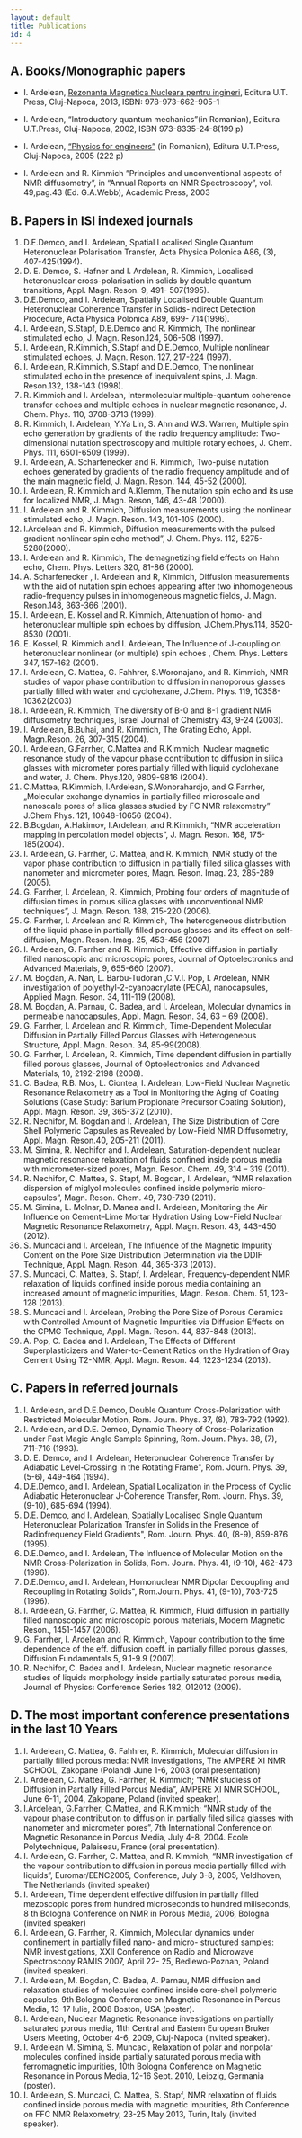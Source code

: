 ```yaml
---
layout: default
title: Publications
id: 4
---
```


A. Books/Monographic papers
-------

 * I. Ardelean, [Rezonanta Magnetica Nucleara pentru ingineri](/assets/rmn_pentru_ingineri.zip), Editura U.T. Press, Cluj-Napoca, 2013, ISBN: 978-973-662-905-1 

 * I. Ardelean, “Introductory quantum mechanics”(in Romanian), Editura U.T.Press, Cluj-Napoca, 2002, ISBN 973-8335-24-8(199 p)

 * I. Ardelean, [“Physics for engineers”](/assets/fizica_pt_ingineri.zip) (in Romanian), Editura U.T.Press, Cluj-Napoca, 2005 (222 p)

 * I. Ardelean and R. Kimmich ”Principles and unconventional aspects of NMR diffusometry”, in “Annual Reports on NMR Spectroscopy”, vol. 49,pag.43 (Ed. G.A.Webb), Academic Press, 2003

B. Papers in ISI indexed journals
----------

1. D.E.Demco, and I. Ardelean, Spatial Localised Single Quantum Heteronuclear Polarisation Transfer, Acta Physica Polonica A86, (3), 407-425(1994).
2. D. E. Demco, S. Hafner and I. Ardelean, R. Kimmich, Localised heteronuclear cross-polarisation in solids by double quantum transitions, Appl. Magn. Reson. 9, 491- 507(1995).
3. D.E.Demco, and I. Ardelean, Spatially Localised Double Quantum Heteronuclear Coherence Transfer in Solids-Indirect Detection Procedure, Acta Physica Polonica A89, 699- 714(1996).
4. I. Ardelean, S.Stapf, D.E.Demco and R. Kimmich, The nonlinear stimulated echo, J. Magn. Reson.124, 506-508 (1997).
5. I. Ardelean, R.Kimmich, S.Stapf and D.E.Demco, Multiple nonlinear stimulated echoes, J. Magn. Reson. 127, 217-224 (1997).
6. I. Ardelean, R.Kimmich, S.Stapf and D.E.Demco, The nonlinear stimulated echo in the presence of inequivalent spins, J. Magn. Reson.132, 138-143 (1998).
7. R. Kimmich and I. Ardelean, Intermolecular multiple-quantum coherence transfer echoes and multiple echoes in nuclear magnetic resonance, J. Chem. Phys. 110, 3708-3713 (1999).
8. R. Kimmich, I. Ardelean, Y.Ya Lin, S. Ahn and W.S. Warren, Multiple spin echo generation by gradients of the radio frequency amplitude: Two-dimensional nutation spectroscopy and multiple rotary echoes, J. Chem. Phys. 111, 6501-6509 (1999).
9. I. Ardelean, A. Scharfenecker and R. Kimmich, Two-pulse nutation echoes generated by gradients of the radio frequency amplitude and of the main magnetic field, J. Magn. Reson. 144, 45-52 (2000).
10. I. Ardelean, R. Kimmich and A.Klemm, The nutation spin echo and its use for localized NMR, J. Magn. Reson, 146, 43-48 (2000).
11. I. Ardelean and R. Kimmich, Diffusion measurements using the nonlinear stimulated echo, J. Magn. Reson. 143, 101-105 (2000).
12. I.Ardelean and R. Kimmich, Diffusion measurements with the pulsed gradient nonlinear spin echo method”, J. Chem. Phys. 112, 5275-5280(2000).
13. I. Ardelean and R. Kimmich, The demagnetizing field effects on Hahn echo, Chem. Phys. Letters 320, 81-86 (2000).
14. A. Scharfenecker , I. Ardelean and R, Kimmich, Diffusion measurements with the aid of nutation spin echoes appearing after two inhomogeneous radio-frequency pulses in inhomogeneous magnetic fields, J. Magn. Reson.148, 363-366 (2001).
15. I. Ardelean, E. Kossel and R. Kimmich, Attenuation of homo- and heteronuclear multiple spin echoes by diffusion, J.Chem.Phys.114, 8520-8530 (2001).
16. E. Kossel, R. Kimmich and I. Ardelean, The Influence of J-coupling on heteronuclear nonlinear (or multiple) spin echoes , Chem. Phys. Letters 347, 157-162 (2001).
17. I. Ardelean, C. Mattea, G. Fahhrer, S.Woronajano, and R. Kimmich, NMR studies of vapor phase contribution to diffusion in nanoporous glasses partially filled with water and cyclohexane, J.Chem. Phys. 119, 10358-10362(2003)
18. I. Ardelean, R. Kimmich, The diversity of B-0 and B-1 gradient NMR diffusometry techniques, Israel Journal of Chemistry 43, 9-24 (2003).
19. I. Ardelean, B.Buhai, and R. Kimmich, The Grating Echo, Appl. Magn.Reson. 26, 307-315 (2004).
20. I. Ardelean, G.Farrher, C.Mattea and R.Kimmich, Nuclear magnetic resonance study of the vapour phase contribution to diffusion in silica glasses with micrometer pores partially filled with liquid cyclohexane and water, J. Chem. Phys.120, 9809-9816 (2004).
21. C.Mattea, R.Kimmich, I.Ardelean, S.Wonorahardjo, and G.Farrher, „Molecular exchange dynamics in partially filled microscale and nanoscale pores of silica glasses studied by FC NMR relaxometry” J.Chem Phys. 121, 10648-10656 (2004).
22. B.Bogdan, A.Hakimov, I.Ardelean, and R.Kimmich, “NMR acceleration mapping in percolation model objects”, J. Magn. Reson. 168, 175-185(2004).
23. I. Ardelean, G. Farrher, C. Mattea, and R. Kimmich, NMR study of the vapor phase contribution to diffusion in partially filled silica glasses with nanometer and micrometer pores, Magn. Reson. Imag. 23, 285-289 (2005).
24. G. Farrher, I. Ardelean, R. Kimmich, Probing four orders of magnitude of diffusion times in porous silica glasses with unconventional NMR techniques”, J. Magn. Reson. 188, 215-220 (2006).
25. G. Farrher, I. Ardelean and R. Kimmich, The heterogeneous distribution of the liquid phase in partially filled porous glasses and its effect on self-diffusion, Magn. Reson. Imag. 25, 453-456 (2007)
26. I. Ardelean, G. Farrher and R. Kimmich, Effective diffusion in partially filled nanoscopic and microscopic pores, Journal of Optoelectronics and Advanced Materials, 9, 655-660 (2007).
27. M. Bogdan, A. Nan, L. Barbu-Tudoran ,C.V.I. Pop, I. Ardelean, NMR investigation of polyethyl-2-cyanoacrylate (PECA), nanocapsules, Applied Magn. Reson. 34, 111-119 (2008).
28. M. Bogdan, A. Parnau, C. Badea, and I. Ardelean, Molecular dynamics in permeable nanocapsules, Appl. Magn. Reson. 34, 63 – 69 (2008).
29. G. Farrher, I. Ardelean and R. Kimmich, Time-Dependent Molecular Diffusion in Partially Filled Porous Glasses with Heterogeneous Structure, Appl. Magn. Reson. 34, 85-99(2008).
30. G. Farrher, I. Ardelean, R. Kimmich, Time dependent diffusion in partially filled porous glasses, Journal of Optoelectronics and Advanced Materials, 10, 2192-2198 (2008).
31. C. Badea, R.B. Mos, L. Ciontea, I. Ardelean, Low-Field Nuclear Magnetic Resonance Relaxometry as a Tool in Monitoring the Aging of Coating Solutions (Case Study: Barium Propionate Precursor Coating Solution), Appl. Magn. Reson. 39, 365-372 (2010).
32. R. Nechifor, M. Bogdan and I. Ardelean, The Size Distribution of Core Shell Polymeric Capsules as Revealed by Low-Field NMR Diffusometry, Appl. Magn.  Reson.40, 205-211 (2011).
33. M. Simina, R. Nechifor and I. Ardelean, Saturation-dependent nuclear magnetic resonance relaxation of fluids confined inside porous media with micrometer-sized pores, Magn. Reson. Chem. 49, 314 – 319 (2011).
34. R. Nechifor, C. Mattea, S. Stapf, M. Bogdan, I. Ardelean, “NMR relaxation dispersion of miglyol molecules confined inside polymeric micro-capsules”, Magn. Reson. Chem. 49, 730-739 (2011).
35. M. Simina, L. Molnar, D. Manea and I. Ardelean, Monitoring the Air Influence on Cement–Lime Mortar Hydration Using Low-Field Nuclear Magnetic Resonance Relaxometry, Appl. Magn. Reson. 43, 443-450 (2012).
36. S. Muncaci and I. Ardelean, The Influence of the Magnetic Impurity Content on the Pore Size Distribution Determination via the DDIF Technique, Appl. Magn. Reson. 44, 365-373 (2013).
37. S. Muncaci, C. Mattea, S. Stapf, I. Ardelean, Frequency‐dependent NMR relaxation of liquids confined inside porous media containing an increased amount of magnetic impurities, Magn. Reson. Chem. 51, 123-128 (2013).
38. S. Muncaci and I. Ardelean, Probing the Pore Size of Porous Ceramics with Controlled Amount of Magnetic Impurities via Diffusion Effects on the CPMG Technique, Appl. Magn. Reson. 44, 837-848 (2013).
39. A. Pop, C. Badea and I. Ardelean, The Effects of Different Superplasticizers and Water-to-Cement Ratios on the Hydration of Gray Cement Using T2-NMR, Appl. Magn. Reson. 44, 1223-1234 (2013).

**C. Papers in referred journals**
---

1. I. Ardelean, and D.E.Demco, Double Quantum Cross-Polarization with Restricted Molecular Motion, Rom. Journ. Phys. 37, (8), 783-792 (1992).
2. I. Ardelean, and D.E. Demco, Dynamic Theory of Cross-Polarization under Fast Magic Angle Sample Spinning, Rom. Journ. Phys. 38, (7), 711-716 (1993).
3. D. E. Demco, and I. Ardelean, Heteronuclear Coherence Transfer by Adiabatic Level-Crossing in the Rotating Frame", Rom. Journ. Phys. 39, (5-6), 449-464 (1994).
4. D.E.Demco, and I. Ardelean, Spatial Localization in the Process of Cyclic Adiabatic Heteronuclear J-Coherence Transfer, Rom. Journ. Phys. 39, (9-10), 685-694 (1994).
5. D.E. Demco, and I. Ardelean, Spatially Localised Single Quantum Heteronuclear Polarization Transfer in Solids in the Presence of Radiofrequency Field Gradients", Rom. Journ. Phys. 40, (8-9), 859-876 (1995).
6. D.E.Demco, and I. Ardelean, The Influence of Molecular Motion on the NMR Cross-Polarization in Solids, Rom. Journ. Phys. 41, (9-10), 462-473 (1996).
7. D.E.Demco, and I. Ardelean, Homonuclear NMR Dipolar Decoupling and Recoupling in Rotating Solids", Rom.Journ. Phys. 41, (9-10), 703-725 (1996).
8. I. Ardelean, G. Farrher, C. Mattea, R. Kimmich, Fluid diffusion in partially filled nanoscopic and microscopic porous materials, Modern Magnetic Reson., 1451-1457 (2006).
9. G. Farrher, I. Ardelean and R. Kimmich, Vapour contribution to the time dependence of the eff. diffusion coeff. in partially filled porous glasses, Diffusion Fundamentals 5, 9.1-9.9 (2007).
10. R. Nechifor, C. Badea and I. Ardelean, Nuclear magnetic resonance studies of liquids morphology inside partially saturated porous media, Journal of Physics: Conference Series 182, 012012 (2009).

**D. The most important conference presentations in the last 10 Years**
---

 1. I. Ardelean, C. Mattea, G. Fahhrer, R. Kimmich, Molecular diffusion in partially filled porous media: NMR investigations, The AMPERE XI NMR SCHOOL, Zakopane (Poland) June 1-6, 2003 (oral presentation)
 2. I. Ardelean, C. Mattea, G. Farrher, R. Kimmich; “NMR studiess of Diffusion in Partially Filled Porous Media”, AMPERE XI NMR SCHOOL, June 6-11, 2004, Zakopane, Poland (invited speaker).
 3. I.Ardelean, G.Farrher, C.Mattea, and R.Kimmich; “NMR study of the vapour phase contribution to diffusion in partially filed silica glasses with nanometer and micrometer pores”, 7th International Conference on Magnetic Resonance in Porous Media, July 4-8, 2004. Ecole Polytechnique, Palaiseau, France (oral presentation).
 4. I. Ardelean, G. Farrher, C. Mattea, and R. Kimmich, “NMR investigation of the vapour contribution to diffusion in porous media partially filled with liquids”, Euromar/EENC2005, Conference, July 3-8, 2005, Veldhoven, The Netherlands (invited speaker)
 5. I. Ardelean, Time dependent effective diffusion in partially filled mezoscopic pores from hundred microseconds to hundred miliseconds, 8 th Bologna Conference on NMR in Porous Media, 2006, Bologna (invited speaker)
 6. I. Ardelean, G. Farrher, R. Kimmich, Molecular dynamics under confinement in partially filled nano- and micro- structured samples: NMR investigations, XXII Conference on Radio and Microwave Spectroscopy RAMIS 2007, April 22- 25, Bedlewo-Poznan, Poland (invited speaker).
 7. I. Ardelean, M. Bogdan, C. Badea, A. Parnau, NMR diffusion and relaxation studies of molecules confined inside core-shell polymeric capsules, 9th Bologna Conference on Magnetic Resonance in Porous Media, 13-17 Iulie, 2008 Boston, USA (poster).
 8. I. Ardelean, Nuclear Magnetic Resonance investigations on partially saturated porous media, 11th Central and Eastern European Bruker Users Meeting, October 4-6, 2009, Cluj-Napoca (invited speaker).
 9. I. Ardelean M. Simina, S. Muncaci, Relaxation of polar and nonpolar molecules confined inside partially saturated porous media with ferromagnetic impurities, 10th Bologna Conference on Magnetic Resonance in Porous Media, 12-16 Sept. 2010, Leipzig, Germania (poster).
 10. I. Ardelean, S. Muncaci, C. Mattea, S. Stapf, NMR relaxation of fluids confined inside porous media with magnetic impurities, 8th Conference on FFC NMR Relaxometry, 23-25 May 2013, Turin, Italy (invited speaker).
